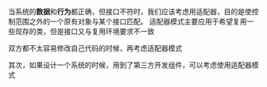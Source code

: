 当系统的**数据**和**行为**都正确，但接口不符时，我们应该考虑用适配器，目的是使控制范围之外的一个原有对象与某个接口匹配。
适配器模式主要应用于希望复用一些现存的类，但是接口又与复用环境要求不一致

双方都不太容易修改自己代码的时候，再考虑适配器模式

其次，如果设计一个系统的时候，用到了第三方开发组件，可以考虑使用适配器模式